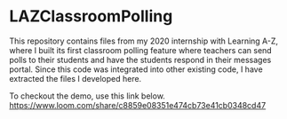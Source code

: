 # LAZClassroomPolling
This repository contains files from my 2020 internship with Learning A-Z, 
where I built its first classroom polling feature where teachers can send
polls to their students and have the students respond in their messages 
portal. Since this code was integrated into other existing code, I have extracted the files I developed 
here.

To checkout the demo, use this link below.
https://www.loom.com/share/c8859e08351e474cb73e41cb0348cd47
